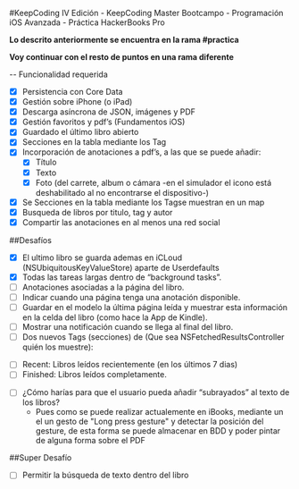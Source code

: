 #KeepCoding IV Edición - KeepCoding Master Bootcampo - Programación iOS Avanzada - Práctica HackerBooks Pro

**Lo descrito anteriormente se encuentra en la rama #practica** 

**Voy  continuar con el resto de puntos en una rama diferente**

--
Funcionalidad requerida
- [X] Persistencia con Core Data
- [X] Gestión sobre iPhone (o iPad)
- [X] Descarga asíncrona de JSON, imágenes y PDF
- [X] Gestión favoritos y pdf’s (Fundamentos iOS)
- [X] Guardado el último libro abierto
- [X] Secciones en la tabla mediante los Tag
- [X] Incorporación de anotaciones a pdf’s, a las que se puede añadir:
  * [X] Título
  * [X] Texto
  * [X] Foto (del carrete, album o cámara -en el simulador el icono está deshabilitado al no encontrarse el dispositivo-)
- [X] Se Secciones en la tabla mediante los Tagse muestran en un map
- [X] Busqueda de libros por titulo, tag y autor
- [X] Compartir las anotaciones en al menos una red social

##Desafíos
- [X] El ultimo libro se guarda ademas en iCLoud (NSUbiquitousKeyValueStore) aparte de Userdefaults
- [X] Todas las tareas largas dentro de “background tasks”.
- [ ] Anotaciones asociadas a la página del libro. 
- [ ] Indicar cuando una página tenga una anotación disponible.
- [ ] Guardar en el modelo la última página leída y muestrar esta información en la celda del libro (como hace la App de Kindle).
- [ ] Mostrar una notificación cuando se llega al final del libro.
- [ ] Dos nuevos Tags (secciones) de (Que sea NSFetchedResultsController quién los muestre): 
 * [ ] Recent: Libros leídos recientemente (en los últimos 7 dias)
 * [ ] Finished: Libros leídos completamente.
- [ ] ¿Cómo harías para que el usuario pueda añadir “subrayados” al texto de los libros?
  * Pues como se puede realizar actualemente en iBooks, mediante un el un gesto de "Long press gesture" y detectar la posición del gesture, de esta forma se puede almacenar en BDD y poder pintar de alguna forma sobre el PDF

##Super Desafío
- [ ] Permitir la búsqueda de texto dentro del libro



